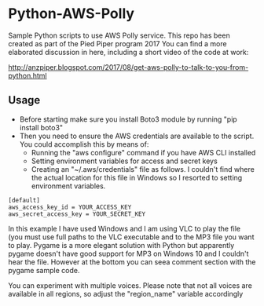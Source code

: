 # Python-AWS-Polly
Sample Python scripts to use AWS Polly service. This repo has been created as part of the Pied Piper program 2017
You can find a more elaborated discussion in here, including a short video of the code at work:

http://anzpiper.blogspot.com/2017/08/get-aws-polly-to-talk-to-you-from-python.html
## Usage
* Before starting make sure you install Boto3 module by running "pip install boto3"
* Then you need to ensure the AWS credentials are available to the script. You could accomplish this by means of:
  + Running the "aws configure" command if you have AWS CLI installed
  + Setting environment variables for access and secret keys
  + Creating an "~/.aws/credentials" file as follows. I couldn't find where the actual location for this file in Windows so I resorted to setting environment variables.
```SHELL
[default]
aws_access_key_id = YOUR_ACCESS_KEY
aws_secret_access_key = YOUR_SECRET_KEY
```
In this example I have used Windows and I am using VLC to play the file (you must use full paths to the VLC executable and to the MP3 file you want to play. Pygame is a more elegant solution with Python but apparently pygame doesn't have good support for MP3 on Windows 10 and I couldn't hear the file. However at the bottom you can seea comment section with the pygame sample code.

You can experiment with multiple voices. Please note that not all voices are available in all regions, so adjust the "region_name" variable accordingly
